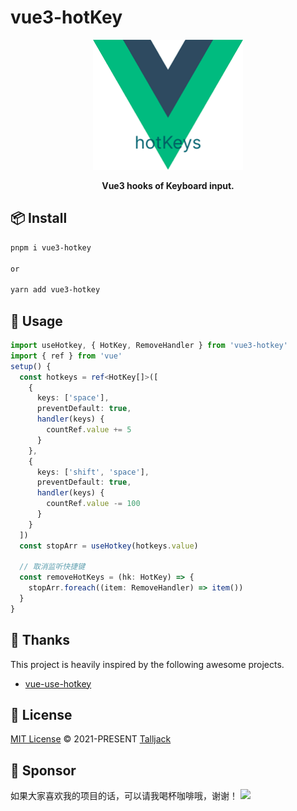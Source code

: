 # vue3-hotKey

<p align='center'>
  <img src='/public/logo.png' width="240" />
</p>

<p align='center'>
  <b>Vue3 hooks of Keyboard input.</b>
</p>

## 📦 Install

```bash
pnpm i vue3-hotkey

or

yarn add vue3-hotkey
```

## 🦄 Usage
```ts
import useHotkey, { HotKey, RemoveHandler } from 'vue3-hotkey'
import { ref } from 'vue'
setup() {
  const hotkeys = ref<HotKey[]>([
    {
      keys: ['space'],
      preventDefault: true,
      handler(keys) {
        countRef.value += 5
      }
    },
    {
      keys: ['shift', 'space'],
      preventDefault: true,
      handler(keys) {
        countRef.value -= 100
      }
    }
  ])
  const stopArr = useHotkey(hotkeys.value)

  // 取消监听快捷键
  const removeHotKeys = (hk: HotKey) => {
    stopArr.foreach((item: RemoveHandler) => item())
  }
}
```

## 🌸 Thanks
This project is heavily inspired by the following awesome projects.

- [vue-use-hotkey](https://github.com/XiNiHa/vue-use-hotkey)

## 📄 License

[MIT License](https://github.com/Talljack/vue3-hotKey/blob/main/LICENSE) © 2021-PRESENT [Talljack](https://github.com/Talljack)

## 🍺 Sponsor

如果大家喜欢我的项目的话，可以请我喝杯咖啡哦，谢谢！
<a href="https://www.yugangcao.com/sponsors">
  <img src="https://img.buymeacoffee.com/button-api/?text=Buy me a coffee&emoji=&slug=Talljack&button_colour=FFDD00&font_colour=000000&font_family=Cookie&outline_colour=000000&coffee_colour=ffffff" />
</a>
